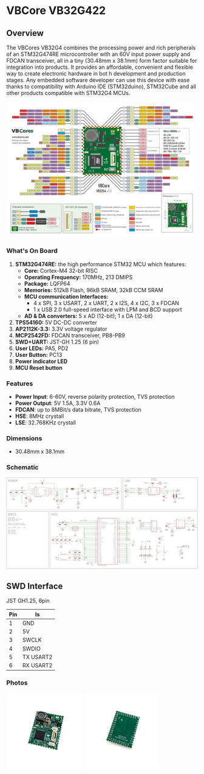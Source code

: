 # VBCore VB32G422

## Overview
The VBCores VB32G4 combines the processing power and rich peripherals of an STM32G474RE microcontroller with an 60V input power supply and FDCAN transceiver, all in a tiny (30.48mm x 38.1mm) form factor suitable for integration into products. It provides an affordable, convenient and flexible way to create electronic hardware in bot
h development and production stages. Any embedded software developer can use this device with ease thanks to compatibility with Arduino IDE (STM32duino), STM32Cube and all other products compatible with STM32G4 MCUs.

![VBCore VB32G4 Datadheet](Vbcore-G474RE-print_v1_3.png)

### What's On Board
 1. **STM32G474RE:** the high performance STM32 MCU which features:
    -   **Core:** Cortex-M4 32-bit RISC
    -   **Operating Frequency:** 170MHz, 213 DMIPS
    -   **Package:** LQFP64
    -   **Memories:** 512kB Flash, 96kB SRAM, 32kB CCM SRAM
    -   **MCU communication Interfaces:**
        -   4 x SPI, 3 x USART, 2 x UART, 2 x I2S, 4 x I2C, 3 x FDCAN
        -   1 x USB 2.0 full-speed interface with LPM and BCD support
    -   **AD & DA converters:** 5 x AD (12-bit); 1 x DA (12-bit)
 2. **TPS54160:** 5V DC-DC converter
 3. **AP2112K-3.3:** 3.3V voltage regulator
 4. **MCP2542FD:** FDCAN transceiver, PB8-PB9
 5. **SWD+UART:** JST-GH 1.25 (6 pin)
 6. **User LEDs:** PA5, PD2
 7. **User Button:** PC13
 8. **Power indicator LED**
 9. **MCU Reset button**

### Features
- **Power Input**: 6-60V, reverse polarity protection, TVS protection
- **Power Output**: 5V 1.5A, 3.3V 0.6A
- **FDCAN**: up to 8MBit/s data bitrate, TVS protection
- **HSE**: 8MHz crystall
- **LSE**: 32.768KHz crystall

###  Dimensions
- 30.48mm x 38.1mm


### Schematic

![VBCore VB32G4 Schematic](VBCore32G4_schematic.png)


## SWD Interface

JST GH1.25, 6pin

| Pin      | Is           | 
| -------- | -------------|
| 1        | GND          |
| 2        | 5V           |
| 3        | SWCLK        |
| 4        | SWDIO        |
| 5        | TX USART2    |
| 6        | RX USART2    |


### Photos
<p float="left">
<img src="VBCore32G4-1.jpg" width="200"> <img src="VBCore32G4-2.jpg" width="200">
</p>








